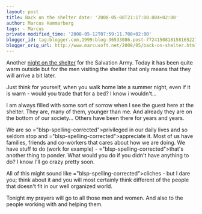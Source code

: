```yaml
---
layout: post
title: Back on the shelter date: '2008-05-08T21:17:00.004+02:00'
author: Marcus Hammarberg
tags: - Marcus
private modified_time: '2008-05-12T07:59:11.708+02:00'
blogger_id: tag:blogger.com,1999:blog-36533086.post-7724150818158165227
blogger_orig_url: http://www.marcusoft.net/2008/05/back-on-shelter.html
---
```


Another [night on the
shelter](http://www.marcusoft.net/2008/04/night-at-shelter.html) for the
Salvation Army. Today it has been quite warm outside but for the men
visiting the shelter that only means that they will arrive a bit
later.

Just think for yourself, when you walk home late a summer night, even if
it is warm - would you trade that for a bed? I know i wouldn't...

I am always filled with some sort of sorrow when I see the guest here at
the shelter. They are, many of them, younger than me. And already they
are on the bottom of our society... Others have been there for years and
years.

We are so <span>="blsp-spelling-corrected">privileged</span> in our daily <span
id="SPELLING_ERROR_1" class="blsp-spelling-corrected">lives</span> and
so seldom stop and <span>="blsp-spelling-corrected">appreciate</span> it. Most of us have
families, friends and co-workers that cares about how we are doing. We
have stuff to do (work for example) - <span>="blsp-spelling-corrected">that's</span> another thing to ponder.
What would you do if you didn't have anything to do? I know I'll go
crazy pretty soon.

All of this might sound like <span>="blsp-spelling-corrected">cliches</span> - but I dare you; think
about it and you will most certainly think different of the people that
doesn't fit in our well organized world.

Tonight my prayers will go to all those men and women. And also to the
people working with and helping them.
